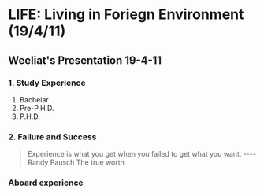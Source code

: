 # LIFE: Living in Foriegn Environment (19/4/11)

## Weeliat's Presentation 19-4-11

### 1. Study Experience

1. Bachelar
2. Pre-P.H.D.
3. P.H.D.

### 2. Failure and Success

> Experience is what you get when you failed to get what you want.   ----Randy Pausch
> The true worth

### Aboard experience